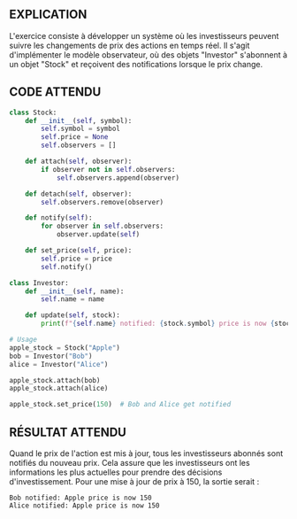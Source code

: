 ## EXPLICATION

L'exercice consiste à développer un système où les investisseurs peuvent suivre les changements de prix des actions en temps réel. Il s'agit d'implémenter le modèle observateur, où des objets "Investor" s'abonnent à un objet "Stock" et reçoivent des notifications lorsque le prix change.

## CODE ATTENDU

```python
class Stock:
    def __init__(self, symbol):
        self.symbol = symbol
        self.price = None
        self.observers = []

    def attach(self, observer):
        if observer not in self.observers:
            self.observers.append(observer)

    def detach(self, observer):
        self.observers.remove(observer)

    def notify(self):
        for observer in self.observers:
            observer.update(self)

    def set_price(self, price):
        self.price = price
        self.notify()

class Investor:
    def __init__(self, name):
        self.name = name

    def update(self, stock):
        print(f"{self.name} notified: {stock.symbol} price is now {stock.price}")

# Usage
apple_stock = Stock("Apple")
bob = Investor("Bob")
alice = Investor("Alice")

apple_stock.attach(bob)
apple_stock.attach(alice)

apple_stock.set_price(150)  # Bob and Alice get notified
```

## RÉSULTAT ATTENDU

Quand le prix de l'action est mis à jour, tous les investisseurs abonnés sont notifiés du nouveau prix. Cela assure que les investisseurs ont les informations les plus actuelles pour prendre des décisions d'investissement. Pour une mise à jour de prix à 150, la sortie serait :

```
Bob notified: Apple price is now 150
Alice notified: Apple price is now 150
```